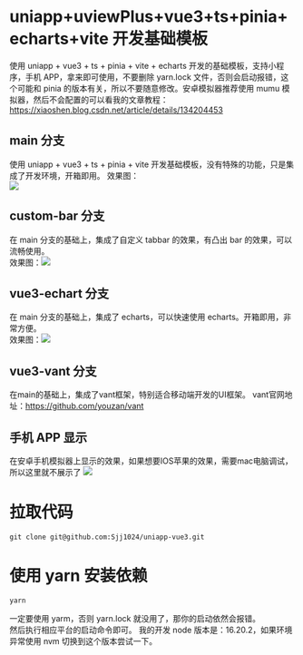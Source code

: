# uniapp+uviewPlus+vue3+ts+pinia+echarts+vite 开发基础模板

使用 uniapp + vue3 + ts + pinia + vite + echarts 开发的基础模板，支持小程序，手机 APP，拿来即可使用，不要删除 yarn.lock 文件，否则会启动报错，这个可能和 pinia 的版本有关，所以不要随意修改。安卓模拟器推荐使用 mumu 模拟器，然后不会配置的可以看我的文章教程：https://xiaoshen.blog.csdn.net/article/details/134204453

## main 分支

使用 uniapp + vue3 + ts + pinia + vite 开发基础模板，没有特殊的功能，只是集成了开发环境，开箱即用。
效果图：  
![](https://img-blog.csdnimg.cn/492c7069ba5045c69017f668045af320.png)

## custom-bar 分支

在 main 分支的基础上，集成了自定义 tabbar 的效果，有凸出 bar 的效果，可以流畅使用。  
效果图：![](https://img-blog.csdnimg.cn/0c08188da57d4a139b898b21cf720152.png)

## vue3-echart 分支

在 main 分支的基础上，集成了 echarts，可以快速使用 echarts。开箱即用，非常方便。  
效果图：![](https://img-blog.csdnimg.cn/a2a689bb13ca45c8b6f1bc96d83b86b2.png)

## vue3-vant 分支
在main的基础上，集成了vant框架，特别适合移动端开发的UI框架。
vant官网地址：https://github.com/youzan/vant

## 手机 APP 显示

在安卓手机模拟器上显示的效果，如果想要IOS苹果的效果，需要mac电脑调试，所以这里就不展示了
![](https://img-blog.csdnimg.cn/e1b07b6a67e741fa977b6dbe56f98a23.png)

# 拉取代码

```
git clone git@github.com:Sjj1024/uniapp-vue3.git
```

# 使用 yarn 安装依赖

```
yarn
```

一定要使用 yarm，否则 yarn.lock 就没用了，那你的启动依然会报错。  
然后执行相应平台的启动命令即可。
我的开发 node 版本是：16.20.2，如果环境异常使用 nvm 切换到这个版本尝试一下。
